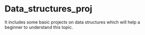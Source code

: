 # Data_structures_proj
It includes some basic projects on data structures which will help a beginner to understand this topic.

